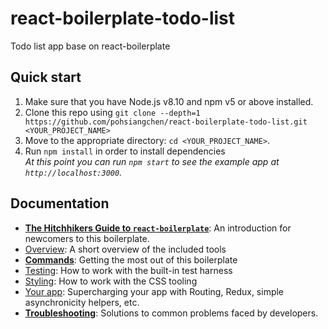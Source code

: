 # react-boilerplate-todo-list
Todo list app base on react-boilerplate

## Quick start

1.  Make sure that you have Node.js v8.10 and npm v5 or above installed.
2.  Clone this repo using `git clone --depth=1 https://github.com/pohsiangchen/react-boilerplate-todo-list.git <YOUR_PROJECT_NAME>`
3.  Move to the appropriate directory: `cd <YOUR_PROJECT_NAME>`.<br />
4.  Run `npm install` in order to install dependencies<br />
    _At this point you can run `npm start` to see the example app at `http://localhost:3000`._

## Documentation

- [**The Hitchhikers Guide to `react-boilerplate`**](docs/general/introduction.md): An introduction for newcomers to this boilerplate.
- [Overview](docs/general): A short overview of the included tools
- [**Commands**](docs/general/commands.md): Getting the most out of this boilerplate
- [Testing](docs/testing): How to work with the built-in test harness
- [Styling](docs/css): How to work with the CSS tooling
- [Your app](docs/js): Supercharging your app with Routing, Redux, simple
  asynchronicity helpers, etc.
- [**Troubleshooting**](docs/general/gotchas.md): Solutions to common problems faced by developers.
